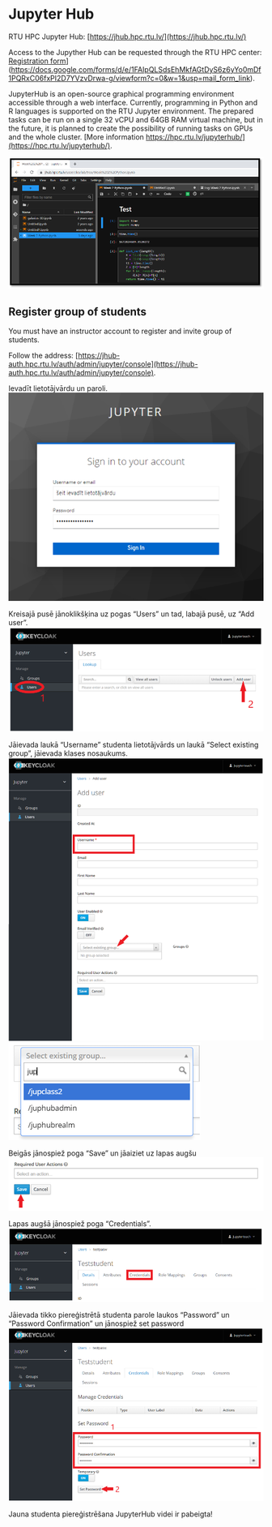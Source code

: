 # Jupyter Hub

RTU HPC Jupyter Hub: [https://jhub.hpc.rtu.lv/](https://jhub.hpc.rtu.lv/)

Access to the Jupyther Hub can be requested through the RTU HPC center: [Registration form](https://docs.google.com/forms/d/e/1FAIpQLSdsEhMkfAGtDyS6z6yYo0mDf1PQRxC06fxPI2D7YVzvDrwa-g/viewform?c=0&w=1)](https://docs.google.com/forms/d/e/1FAIpQLSdsEhMkfAGtDyS6z6yYo0mDf1PQRxC06fxPI2D7YVzvDrwa-g/viewform?c=0&w=1&usp=mail_form_link).

JupyterHub is an open-source graphical programming environment accessible through a web interface. Currently, programming in Python and R languages is supported on the RTU Jupyter environment. The prepared tasks can be run on a single 32 vCPU and 64GB RAM virtual machine, but in the future, it is planned to create the possibility of running tasks on GPUs and the whole cluster. [More information https://hpc.rtu.lv/jupyterhub/](https://hpc.rtu.lv/jupyterhub/).

![](./images/jupyter_interface.png)

## Register group of students

You must have an instructor account to register and invite group of students.

Follow the address: [https://jhub-auth.hpc.rtu.lv/auth/admin/jupyter/console](https://jhub-auth.hpc.rtu.lv/auth/admin/jupyter/console).

Ievadīt lietotājvārdu un paroli.
![](./images/jupyter_1.png)

Kreisajā pusē jānoklikšķina uz pogas “Users” un tad, labajā pusē, uz “Add user”.
![](./images/jupyter_2.png)

Jāievada laukā “Username” studenta lietotājvārds un laukā “Select existing group”, jāievada klases nosaukums.
![](./images/jupyter_3.png)
![](./images/jupyter_3_1.png)

Beigās jānospiež poga “Save” un jāaiziet uz lapas augšu
![](./images/jupyter_4.png)

Lapas augšā jānospiež poga “Credentials”. 
![](./images/jupyter_5.png)

Jāievada tikko piereģistrētā studenta parole laukos “Password” un “Password Confirmation” un jānospiež set password
![](./images/jupyter_6.png)

Jauna studenta piereģistrēšana JupyterHub videi ir pabeigta!
